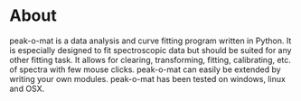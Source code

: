 About
==========

peak-o-mat is a data analysis and curve fitting program written in Python.  It
is especially designed to fit spectroscopic data but should be suited for any
other fitting task.  It allows for clearing, transforming, fitting, calibrating,
etc. of spectra with few mouse clicks.  peak-o-mat can easily be extended by
writing your own modules.  peak-o-mat has been tested on windows, linux and OSX.
